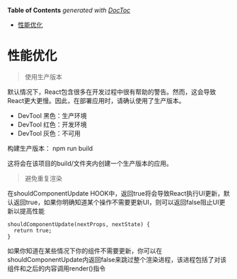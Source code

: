 <!-- START doctoc generated TOC please keep comment here to allow auto update -->
<!-- DON'T EDIT THIS SECTION, INSTEAD RE-RUN doctoc TO UPDATE -->
**Table of Contents**  *generated with [DocToc](https://github.com/thlorenz/doctoc)*

- [性能优化](#%E6%80%A7%E8%83%BD%E4%BC%98%E5%8C%96)

<!-- END doctoc generated TOC please keep comment here to allow auto update -->

# 性能优化

> 使用生产版本

默认情况下，React包含很多在开发过程中很有帮助的警告。然而，这会导致React更大更慢。因此，在部署应用时，请确认使用了生产版本。

- DevTool 黑色：生产环境
- DevTool 红色：开发环境
- DevTool 灰色：不可用

构建生产版本： npm run build

这将会在该项目的build/文件夹内创建一个生产版本的应用。

> 避免重复渲染

在shouldComponentUpdate HOOK中，返回true将会导致React执行UI更新，默认返回true，如果你明确知道某个操作不需要更新UI，则可以返回false阻止UI更新以提高性能

	shouldComponentUpdate(nextProps, nextState) {
	  return true;
	}

如果你知道在某些情况下你的组件不需要更新，你可以在shouldComponentUpdate内返回false来跳过整个渲染进程，该进程包括了对该组件和之后的内容调用render()指令
